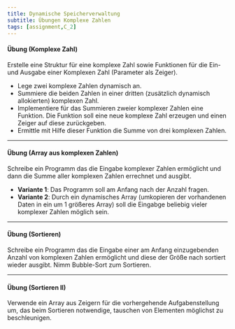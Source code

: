 ```yaml
---
title: Dynamische Speicherverwaltung
subtitle: Übungen Komplexe Zahlen
tags: [assignment,C_2]
---
```


#### Übung (Komplexe Zahl)

Erstelle eine Struktur für eine komplexe Zahl sowie Funktionen für die Ein- und Ausgabe einer Komplexen Zahl (Parameter als Zeiger).

- Lege zwei komplexe Zahlen dynamisch an.
- Summiere die beiden Zahlen in einer dritten (zusätzlich dynamisch allokierten) komplexen Zahl.
- Implementiere für das Summieren zweier komplexer Zahlen eine Funktion. Die Funktion soll eine neue komplexe Zahl erzeugen und einen Zeiger auf diese zurückgeben.
- Ermittle mit Hilfe dieser Funktion die Summe von drei komplexen Zahlen.



---

#### Übung (Array aus komplexen Zahlen)

Schreibe ein Programm das die Eingabe komplexer Zahlen ermöglicht und dann die Summe aller komplexen Zahlen errechnet und ausgibt.

- **Variante 1**: Das Programm soll am Anfang nach der Anzahl fragen.
- **Variante 2**: Durch ein dynamisches Array (umkopieren der vorhandenen Daten in ein um 1 größeres Array) soll die Eingabge beliebig vieler komplexer Zahlen möglich sein.



---

#### Übung (Sortieren)

Schreibe ein Programm das die Eingabe einer am Anfang einzugebenden Anzahl von komplexen Zahlen ermöglicht und diese der Größe nach sortiert wieder ausgibt. Nimm Bubble-Sort zum Sortieren.



---

#### Übung (Sortieren II)

Verwende ein Array aus Zeigern für die vorhergehende Aufgabenstellung um, das beim Sortieren notwendige, tauschen von Elementen möglichst zu beschleunigen.